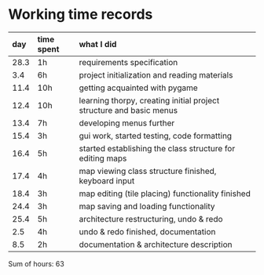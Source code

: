 # Working time records

| day | time spent | what I did |
| :-- | :--------- | :--------- |
| 28.3| 1h	   | requirements specification |
| 3.4 | 6h	   | project initialization and reading materials |
| 11.4| 10h    | getting acquainted with pygame |
| 12.4| 10h    | learning thorpy, creating initial project structure and basic menus |
| 13.4| 7h     | developing menus further |
| 15.4| 3h     | gui work, started testing, code formatting |
| 16.4| 5h     | started establishing the class structure for editing maps |
| 17.4| 4h     | map viewing class structure finished, keyboard input |
| 18.4| 3h     | map editing (tile placing) functionality finished |
| 24.4| 3h     | map saving and loading functionality |
| 25.4| 5h     | architecture restructuring, undo & redo |
| 2.5 | 4h     | undo & redo finished, documentation |
| 8.5 | 2h     | documentation & architecture description |

Sum of hours: 63